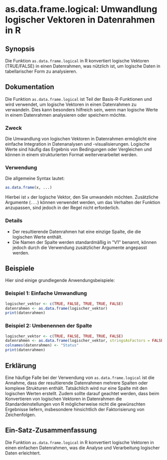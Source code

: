 <!--
Meta Description: # as.data.frame.logical: Umwandlung logischer Vektoren in Datenrahmen in R ## Synopsis Die Funktion `as.data.frame.logical` in R konvertiert logische ...
Meta Keywords: datenrahmen, die, der, data, frame
-->

# as.data.frame.logical: Umwandlung logischer Vektoren in Datenrahmen in R

## Synopsis
Die Funktion `as.data.frame.logical` in R konvertiert logische Vektoren (TRUE/FALSE) in einen Datenrahmen, was nützlich ist, um logische Daten in tabellarischer Form zu analysieren.

## Dokumentation
Die Funktion `as.data.frame.logical` ist Teil der Basis-R-Funktionen und wird verwendet, um logische Vektoren in einen Datenrahmen zu verwandeln. Dies kann besonders hilfreich sein, wenn man logische Werte in einem Datenrahmen analysieren oder speichern möchte.

### Zweck
Die Umwandlung von logischen Vektoren in Datenrahmen ermöglicht eine einfache Integration in Datenanalysen und -visualisierungen. Logische Werte sind häufig das Ergebnis von Bedingungen oder Vergleichen und können in einem strukturierten Format weiterverarbeitet werden.

### Verwendung
Die allgemeine Syntax lautet:
```R
as.data.frame(x, ...)
```
Hierbei ist `x` der logische Vektor, den Sie umwandeln möchten. Zusätzliche Argumente (`...`) können verwendet werden, um das Verhalten der Funktion anzupassen, sind jedoch in der Regel nicht erforderlich.

### Details
- Der resultierende Datenrahmen hat eine einzige Spalte, die die logischen Werte enthält.
- Die Namen der Spalte werden standardmäßig in "V1" benannt, können jedoch durch die Verwendung zusätzlicher Argumente angepasst werden.

## Beispiele
Hier sind einige grundlegende Anwendungsbeispiele:

### Beispiel 1: Einfache Umwandlung
```R
logischer_vektor <- c(TRUE, FALSE, TRUE, TRUE, FALSE)
datenrahmen <- as.data.frame(logischer_vektor)
print(datenrahmen)
```

### Beispiel 2: Umbenennen der Spalte
```R
logischer_vektor <- c(TRUE, FALSE, TRUE, TRUE, FALSE)
datenrahmen <- as.data.frame(logischer_vektor, stringsAsFactors = FALSE)
colnames(datenrahmen) <- "Status"
print(datenrahmen)
```

## Erklärung
Eine häufige Falle bei der Verwendung von `as.data.frame.logical` ist die Annahme, dass der resultierende Datenrahmen mehrere Spalten oder komplexe Strukturen enthält. Tatsächlich wird nur eine Spalte mit den logischen Werten erstellt. Zudem sollte darauf geachtet werden, dass beim Konvertieren von logischen Vektoren in Datenrahmen die Standardeinstellungen von R möglicherweise nicht die gewünschten Ergebnisse liefern, insbesondere hinsichtlich der Faktorisierung von Zeichenfolgen.

## Ein-Satz-Zusammenfassung
Die Funktion `as.data.frame.logical` in R konvertiert logische Vektoren in einen einfachen Datenrahmen, was die Analyse und Verarbeitung logischer Daten erleichtert.